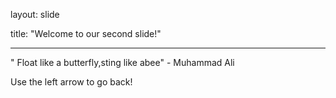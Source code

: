 layout: slide

title: "Welcome to our second slide!"

---

" Float like a butterfly,sting like  abee" - Muhammad Ali

Use the left arrow to go back!
